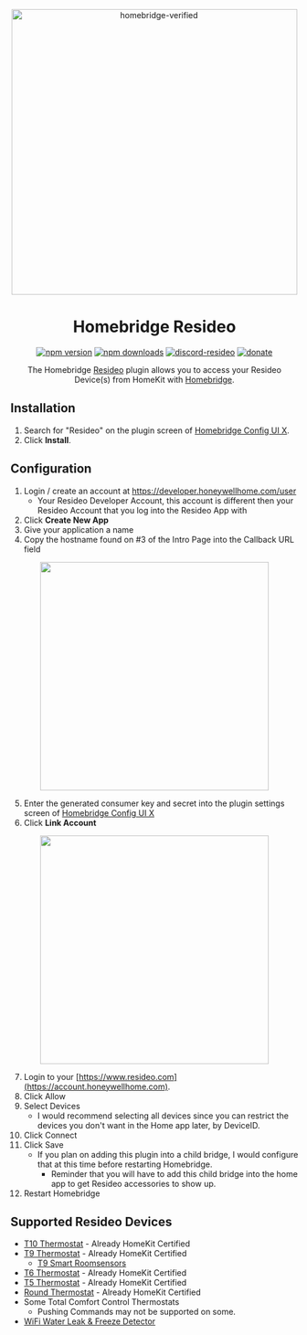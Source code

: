 <span align="center">

<a href="https://github.com/homebridge/verified/blob/latest/verified-plugins.json"><img alt="homebridge-verified" src="https://raw.githubusercontent.com/donavanbecker/homebridge-resideo/latest/resideo/Homebridge_x_Resideo.svg?sanitize=true" width="500px"></a>

# Homebridge Resideo

<a href="https://www.npmjs.com/package/homebridge-resideo"><img title="npm version" src="https://badgen.net/npm/v/homebridge-resideo?icon=npm&label" ></a>
<a href="https://www.npmjs.com/package/homebridge-resideo"><img title="npm downloads" src="https://badgen.net/npm/dt/homebridge-resideo?label=downloads" ></a>
<a href="https://discord.gg/8fpZA4S"><img title="discord-resideo" src="https://badgen.net/discord/online-members/8fpZA4S?icon=discord&label=discord" ></a>
<a href="https://paypal.me/donavanbecker"><img title="donate" src="https://badgen.net/badge/donate/paypal/yellow" ></a>

<p>The Homebridge <a href="https://resideo.com">Resideo</a> 
plugin allows you to access your Resideo Device(s) from HomeKit with
  <a href="https://homebridge.io">Homebridge</a>. 
</p>

</span>

## Installation

1. Search for "Resideo" on the plugin screen of [Homebridge Config UI X](https://github.com/oznu/homebridge-config-ui-x).
2. Click **Install**.

## Configuration

1. Login / create an account at https://developer.honeywellhome.com/user
   - Your Resideo Developer Account, this account is different then your Resideo Account that you log into the Resideo App with
2. Click **Create New App**
3. Give your application a name
4. Copy the hostname found on #3 of the Intro Page into the Callback URL field

<p align="center">

<img src="https://user-images.githubusercontent.com/9875439/133935459-091af658-b51c-4d69-987c-028b67b45e84.png" width="400px">

</p>

5. Enter the generated consumer key and secret into the plugin settings screen of [Homebridge Config UI X](https://github.com/oznu/homebridge-config-ui-x)
6. Click **Link Account**

<p align="center">

<img src="https://user-images.githubusercontent.com/9875439/133935243-1a0db200-e47a-46d4-9060-114e2704876f.png" width="400px">

</p>

7. Login to your [https://www.resideo.com](https://account.honeywellhome.com).
8. Click Allow
9. Select Devices
   - I would recommend selecting all devices since you can restrict the devices you don't want in the Home app later, by DeviceID.
10. Click Connect
11. Click Save
    - If you plan on adding this plugin into a child bridge, I would configure that at this time before restarting Homebridge.
      - Reminder that you will have to add this child bridge into the home app to get Resideo accessories to show up.
12. Restart Homebridge

## Supported Resideo Devices

- [T10 Thermostat](https://www.resideo.com/us/en/products/air/thermostats/wifi-thermostats/t10-pro-smart-thermostat-with-redlinkr-room-sensor-thx321wfs2001w-u/) - Already HomeKit Certified
- [T9 Thermostat](https://www.resideo.com/us/en/products/air/thermostats/wifi-thermostats/t9-smart-thermostat-with-sensor-rcht9610wfsw2003-u/) - Already HomeKit Certified
  - [T9 Smart Roomsensors](https://www.resideo.com/us/en/products/air/thermostat-accessories/t9-smart-sensor-rchtsensor-1pk-u/)
- [T6 Thermostat](https://www.resideo.com/us/en/products/air/thermostats/wifi-thermostats/t6-pro-smart-thermostat-multi-stage-3-heat-2-cool-th6320wf2003-u/) - Already HomeKit Certified
- [T5 Thermostat](https://www.resideo.com/us/en/products/air/thermostats/wifi-thermostats/t5-smart-thermostat-with-c-wire-adapter-rcht8612wf2005-u/) - Already HomeKit Certified
- [Round Thermostat](https://www.resideo.com/us/en/products/air/thermostats/wifi-thermostats/the-round-smart-thermostat-rch9310wf5003-u/) - Already HomeKit Certified
- Some Total Comfort Control Thermostats
  - Pushing Commands may not be supported on some.
- [WiFi Water Leak & Freeze Detector](https://www.resideo.com/us/en/products/water/spot-leak-detection/wifi-water-leak-freeze-detector-rchw3610wf1001-u/)
